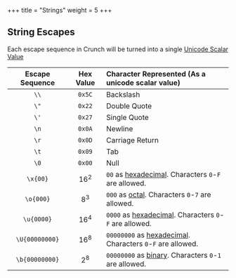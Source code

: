 +++
title = "Strings"
weight = 5
+++

## String Escapes

Each escape sequence in Crunch will be turned into a single [Unicode Scalar Value]

| Escape Sequence |   Hex Value    | Character Represented (As a unicode scalar value)            |
| :-------------: | :------------: | :----------------------------------------------------------- |
|      `\\`       |     `0x5C`     | Backslash                                                    |
|      `\"`       |     `0x22`     | Double Quote                                                 |
|      `\'`       |     `0x27`     | Single Quote                                                 |
|      `\n`       |     `0x0A`     | Newline                                                      |
|      `\r`       |     `0x0D`     | Carriage Return                                              |
|      `\t`       |     `0x09`     | Tab                                                          |
|      `\0`       |     `0x00`     | Null                                                         |
|    `\x{00}`     | 16<sup>2</sup> | `00` as  [hexadecimal]. Characters `0`-`F` are allowed.      |
|    `\o{000}`    | 8<sup>3</sup>  | `000` as [octal]. Characters `0`-`7` are allowed.            |
|   `\u{0000}`    | 16<sup>4</sup> | `0000` as [hexadecimal]. Characters `0`-`F` are allowed.     |
| `\U{00000000}`  | 16<sup>8</sup> | `00000000` as [hexadecimal]. Characters `0`-`F` are allowed. |
| `\b{00000000}`  | 2<sup>8</sup>  | `00000000` as [binary]. Characters `0`-`1` are allowed.      |

[Unicode Scalar Value]: https://www.unicode.org/glossary/#unicode_scalar_value
[hexadecimal]: https://en.wikipedia.org/wiki/Hexadecimal
[binary]: https://en.wikipedia.org/wiki/Binary
[octal]: https://en.wikipedia.org/wiki/Octal
